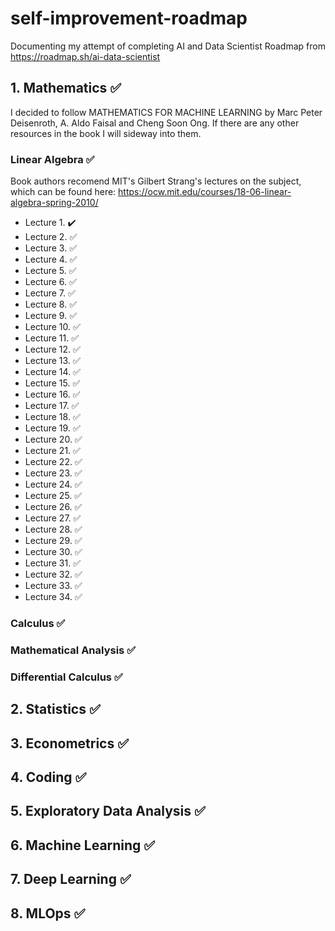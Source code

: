# self-improvement-roadmap
Documenting my attempt of completing AI and Data Scientist Roadmap from https://roadmap.sh/ai-data-scientist
## 1. Mathematics **:white_check_mark:**
I decided to follow MATHEMATICS FOR MACHINE LEARNING by Marc Peter Deisenroth, A. Aldo Faisal and Cheng Soon Ong.
If there are any other resources in the book I will sideway into them.
### Linear Algebra **:white_check_mark:**
Book authors recomend MIT's Gilbert Strang's lectures on the subject, which can be found here: https://ocw.mit.edu/courses/18-06-linear-algebra-spring-2010/
- Lecture 1. :heavy_check_mark:
- Lecture 2. :white_check_mark:
- Lecture 3. :white_check_mark:
- Lecture 4. :white_check_mark:
- Lecture 5. :white_check_mark:
- Lecture 6. :white_check_mark:
- Lecture 7. :white_check_mark:
- Lecture 8. :white_check_mark:
- Lecture 9. :white_check_mark:
- Lecture 10. :white_check_mark:
- Lecture 11. :white_check_mark:
- Lecture 12. :white_check_mark:
- Lecture 13. :white_check_mark:
- Lecture 14. :white_check_mark:
- Lecture 15. :white_check_mark:
- Lecture 16. :white_check_mark:
- Lecture 17. :white_check_mark:
- Lecture 18. :white_check_mark:
- Lecture 19. :white_check_mark:
- Lecture 20. :white_check_mark:
- Lecture 21. :white_check_mark:
- Lecture 22. :white_check_mark:
- Lecture 23. :white_check_mark:
- Lecture 24. :white_check_mark:
- Lecture 25. :white_check_mark:
- Lecture 26. :white_check_mark:
- Lecture 27. :white_check_mark:
- Lecture 28. :white_check_mark:
- Lecture 29. :white_check_mark:
- Lecture 30. :white_check_mark:
- Lecture 31. :white_check_mark:
- Lecture 32. :white_check_mark:
- Lecture 33. :white_check_mark:
- Lecture 34. :white_check_mark:
### Calculus **:white_check_mark:**
### Mathematical Analysis **:white_check_mark:**
### Differential Calculus **:white_check_mark:**
## 2. Statistics **:white_check_mark:**
## 3. Econometrics **:white_check_mark:**
## 4. Coding **:white_check_mark:**
## 5. Exploratory Data Analysis **:white_check_mark:**
## 6. Machine Learning **:white_check_mark:**
## 7. Deep Learning **:white_check_mark:**
## 8. MLOps **:white_check_mark:**